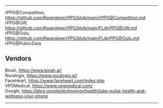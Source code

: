 ***

rPPG@Competition, https://github.com/Kwangkee/rPPG/blob/main/rPPG@Competition.md  
rPPG@UW, https://github.com/Kwangkee/rPPG/blob/main/FL@rPPG@UW.md  
rPPG@Oulu, https://github.com/Kwangkee/rPPG/blob/main/FL@rPPG@Oulu.md  
rPPG@PublicData  

## Vendors
Binah, https://www.binah.ai/  
Nuralogix, https://www.nuralogix.ai/  
FaceHeart, https://www.faceheart.com/index.php  
VPGMedical, https://www.vpgmedical.com/  
Google, https://blog.google/technology/health/take-pulse-health-and-wellness-your-phone

***
